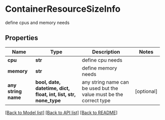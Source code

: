 # ContainerResourceSizeInfo

define cpus and memory needs

## Properties
Name | Type | Description | Notes
------------ | ------------- | ------------- | -------------
**cpu** | **str** | define cpu needs | 
**memory** | **str** | define memory needs | 
**any string name** | **bool, date, datetime, dict, float, int, list, str, none_type** | any string name can be used but the value must be the correct type | [optional]

[[Back to Model list]](../README.md#documentation-for-models) [[Back to API list]](../README.md#documentation-for-api-endpoints) [[Back to README]](../README.md)


